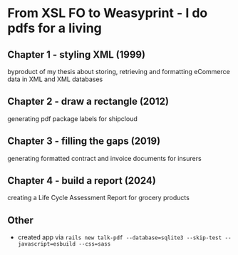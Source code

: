 # From XSL FO to Weasyprint - I do pdfs for a living

## Chapter 1 - styling XML (1999)

byproduct of my thesis about storing, retrieving and formatting eCommerce data in XML and XML databases


## Chapter 2 - draw a rectangle (2012)

generating pdf package labels for shipcloud

## Chapter 3 - filling the gaps (2019)

generating formatted contract and invoice documents for insurers

## Chapter 4 - build a report (2024)

creating a Life Cycle Assessment Report for grocery products

## Other

* created app via `rails new talk-pdf --database=sqlite3 --skip-test --javascript=esbuild --css=sass`